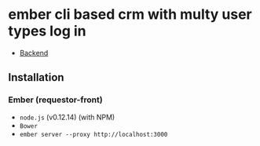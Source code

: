 # ember cli based crm with multy user types log in 
* [Backend](https://github.com/edikgat/ember-crm-backend)

## Installation

### Ember (requestor-front)
  - `node.js` (v0.12.14) (with NPM)
  - `Bower`
  - `ember server --proxy http://localhost:3000`

